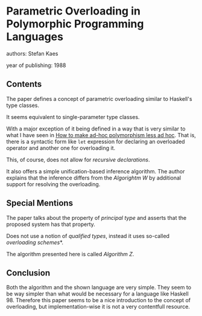 # Parametric Overloading in Polymorphic Programming Languages

authors: Stefan Kaes

year of publishing: 1988


## Contents
The paper defines a concept of parametric overloading similar to Haskell's type classes.

It seems equivalent to single-parameter type classes.

With a major exception of it being defined in a way that is very similar to what I have seen in [How to make ad-hoc polymorphism less ad hoc](/reports/how-to-make-ad-hoc-polymorphism-less-adhoc.md).
That is, there is a syntactic form like `let` expression for declaring an overloaded operator and another one for overloading it.

This, of course, does not allow for *recursive declarations*.

It also offers a simple unification-based inference algorithm.
The author explains that the inference differs from the *Algorightm W* by additional support for resolving the overloading.


## Special Mentions
The paper talks about the property of *principal type* and asserts that the proposed system has that property.

Does not use a notion of *qualified types*, instead it uses so-called _overloading schemes_*.

The algorithm presented here is called *Algorithm Z*.


## Conclusion
Both the algorithm and the shown language are very simple. They seem to be way simpler than what would be necessary for a language like Haskell 98. Therefore this paper seems to be a nice introduction to the concept of overloading, but implementation-wise it is not a very contentfull resource.
